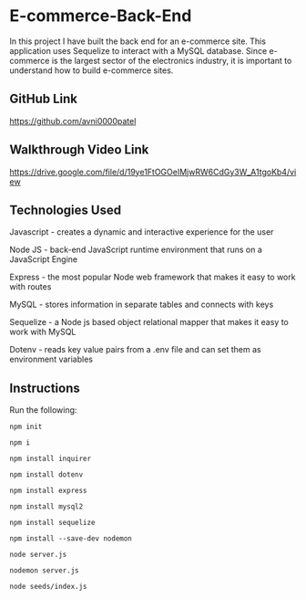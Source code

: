 # E-commerce-Back-End
In this project I have built the back end for an e-commerce site. This application uses Sequelize to interact with a MySQL database. Since e-commerce is the largest sector of the electronics industry, it is important to understand how to build e-commerce sites.
## GitHub Link
https://github.com/avni0000patel
## Walkthrough Video Link
https://drive.google.com/file/d/19ye1FtOGOeIMjwRW6CdGy3W_A1tgoKb4/view
## Technologies Used
Javascript - creates a dynamic and interactive experience for the user

Node JS - back-end JavaScript runtime environment that runs on a JavaScript Engine

Express - the most popular Node web framework that makes it easy to work with routes

MySQL - stores information in separate tables and connects with keys

Sequelize - a Node js based object relational mapper that makes it easy to work with MySQL

Dotenv - reads key value pairs from a .env file and can set them as environment variables

## Instructions
Run the following:

`npm init`

`npm i`

`npm install inquirer`

`npm install dotenv`

`npm install express`

`npm install mysql2`

`npm install sequelize`

`npm install --save-dev nodemon`

`node server.js`

`nodemon server.js`

`node seeds/index.js`
